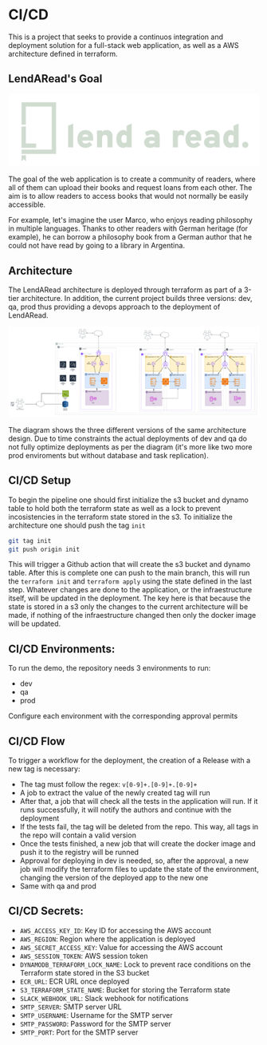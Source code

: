 # CI/CD 

This is a project that seeks to provide a continuos integration and deployment solution for a full-stack web application, as well as a AWS architecture defined in terraform.


## LendARead's Goal
![Lend a read logo](LendARead2-AWS/LendARead2/frontend/public/static/logo-claro.png)

The goal of the web application is to create a community of readers, where all of them can upload their books and request loans from each other. The aim is to allow readers to access books that would not normally be easily accessible.

For example, let's imagine the user Marco, who enjoys reading philosophy in multiple languages. Thanks to other readers with German heritage (for example), he can borrow a philosophy book from a German author that he could not have read by going to a library in Argentina.


## Architecture

The LendARead architecture is deployed through terraform as part of a 3-tier architecture. In addition, the current project builds three versions: dev, qa, prod thus providing a devops approach to the deployment of LendARead.

![Cloud Diagram](LendARead2-AWS/cloud.png)

The diagram shows the three different versions of the same architecture design. Due to time constraints the actual deployments of dev and qa do not fully optimize deployments as per the diagram (it's more like two more prod enviroments
but without database and task replication).
## CI/CD Setup

To begin the pipeline one should first initialize the s3 bucket and dynamo table to hold both the terraform state as well as a lock to prevent incosistencies in the terraform state stored in the s3. To initialize the architecture one should push the tag `init`

```bash
git tag init                                                                                          
git push origin init
```

This will trigger a Github action that will create the s3 bucket and dynamo table. After this is complete one can push to the main branch, this will run the `terraform init` and `terraform apply` using the state defined in the last step. Whatever changes are done to the application, or the infraestructure itself, will be updated in the deployment. The key here is that because the state is stored in a s3 only the changes to the current architecture will be made, if nothing of the infraestructure changed then only the docker image will be updated. 

## CI/CD Environments:
To run the demo, the repository needs 3 environments to run:
- dev
- qa
- prod

  
Configure each environment with the corresponding approval permits

## CI/CD Flow
To trigger a workflow for the deployment, the creation of a Release with a new tag is necessary:
- The tag must follow the regex: `v[0-9]+.[0-9]+.[0-9]+`
- A job to extract the value of the newly created tag will run
- After that, a job that will check all the tests in the application will run. If it runs successfully, it will notify the authors and continue with the deployment
- If the tests fail, the tag will be deleted from the repo. This way, all tags in the repo will contain a valid version
- Once the tests finished, a new job that will create the docker image and push it to the registry will be runned
- Approval for deploying in dev is needed, so, after the approval, a new job will modify the terraform files to update the state of the environment, changing the version of the deployed app to the new one
- Same with qa and prod

## CI/CD Secrets:
- `AWS_ACCESS_KEY_ID`: Key ID for accessing the AWS account
- `AWS_REGION`: Region where the application is deployed
- `AWS_SECRET_ACCESS_KEY`: Value for accessing the AWS account
- `AWS_SESSION_TOKEN`: AWS session token
- `DYNAMODB_TERRAFORM_LOCK_NAME`: Lock to prevent race conditions on the Terraform state stored in the S3 bucket
- `ECR_URL`: ECR URL once deployed
- `S3_TERRAFORM_STATE_NAME`: Bucket for storing the Terraform state
- `SLACK_WEBHOOK_URL`: Slack webhook for notifications
- `SMTP_SERVER`: SMTP server URL
- `SMTP_USERNAME`: Username for the SMTP server
- `SMTP_PASSWORD`: Password for the SMTP server
- `SMTP_PORT`: Port for the SMTP server
